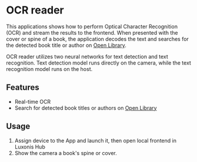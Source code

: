 # OCR reader

This applications shows how to perform Optical Character Recognition (OCR) and stream the results to the frontend. When presented with the cover or spine of a book, the application decodes the text and searches for the detected book title or author on [Open Library](https://openlibrary.org).

OCR reader utilizes two neural networks for text detection and text recognition. Text detection model runs directly on the camera, while the text recognition model runs on the host.

## Features

-   Real-time OCR
-   Search for detected book titles or authors on [Open Library](https://openlibrary.org)

## Usage

1. Assign device to the App and launch it, then open local frontend in Luxonis Hub
2. Show the camera a book's spine or cover.
